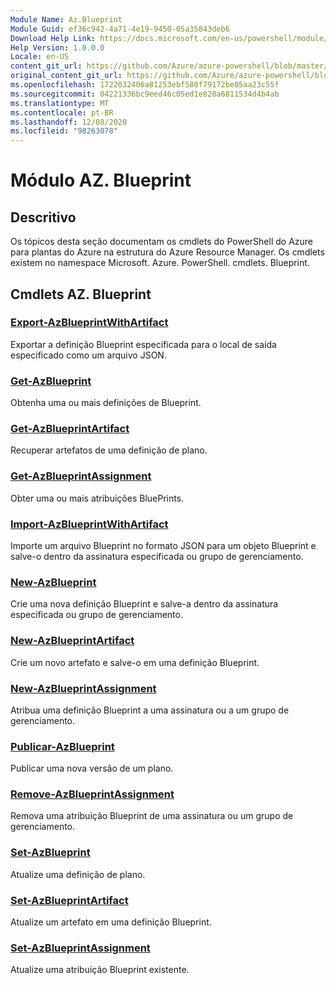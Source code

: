```yaml
---
Module Name: Az.Blueprint
Module Guid: ef36c942-4a71-4e19-9450-05a35843deb6
Download Help Link: https://docs.microsoft.com/en-us/powershell/module/az.blueprint
Help Version: 1.0.0.0
Locale: en-US
content_git_url: https://github.com/Azure/azure-powershell/blob/master/src/Blueprint/Blueprint/help/Az.Blueprint.md
original_content_git_url: https://github.com/Azure/azure-powershell/blob/master/src/Blueprint/Blueprint/help/Az.Blueprint.md
ms.openlocfilehash: 1722032406a81253ebf580f79172be85aa23c55f
ms.sourcegitcommit: 04221336bc9eed46c05ed1e828a6811534d4b4ab
ms.translationtype: MT
ms.contentlocale: pt-BR
ms.lasthandoff: 12/08/2020
ms.locfileid: "98263078"
---
```

# Módulo AZ. Blueprint
## Descritivo
Os tópicos desta seção documentam os cmdlets do PowerShell do Azure para plantas do Azure na estrutura do Azure Resource Manager. Os cmdlets existem no namespace Microsoft. Azure. PowerShell. cmdlets. Blueprint.

## Cmdlets AZ. Blueprint
### [Export-AzBlueprintWithArtifact](Export-AzBlueprintWithArtifact.md)
Exportar a definição Blueprint especificada para o local de saída especificado como um arquivo JSON. 

### [Get-AzBlueprint](Get-AzBlueprint.md)
Obtenha uma ou mais definições de Blueprint.

### [Get-AzBlueprintArtifact](Get-AzBlueprintArtifact.md)
Recuperar artefatos de uma definição de plano.

### [Get-AzBlueprintAssignment](Get-AzBlueprintAssignment.md)
Obter uma ou mais atribuições BluePrints.

### [Import-AzBlueprintWithArtifact](Import-AzBlueprintWithArtifact.md)
Importe um arquivo Blueprint no formato JSON para um objeto Blueprint e salve-o dentro da assinatura especificada ou grupo de gerenciamento.

### [New-AzBlueprint](New-AzBlueprint.md)
Crie uma nova definição Blueprint e salve-a dentro da assinatura especificada ou grupo de gerenciamento.

### [New-AzBlueprintArtifact](New-AzBlueprintArtifact.md)
Crie um novo artefato e salve-o em uma definição Blueprint.

### [New-AzBlueprintAssignment](New-AzBlueprintAssignment.md)
Atribua uma definição Blueprint a uma assinatura ou a um grupo de gerenciamento.

### [Publicar-AzBlueprint](Publish-AzBlueprint.md)
Publicar uma nova versão de um plano.

### [Remove-AzBlueprintAssignment](Remove-AzBlueprintAssignment.md)
Remova uma atribuição Blueprint de uma assinatura ou um grupo de gerenciamento.

### [Set-AzBlueprint](Set-AzBlueprint.md)
Atualize uma definição de plano.

### [Set-AzBlueprintArtifact](Set-AzBlueprintArtifact.md)
Atualize um artefato em uma definição Blueprint.

### [Set-AzBlueprintAssignment](Set-AzBlueprintAssignment.md)
Atualize uma atribuição Blueprint existente.

